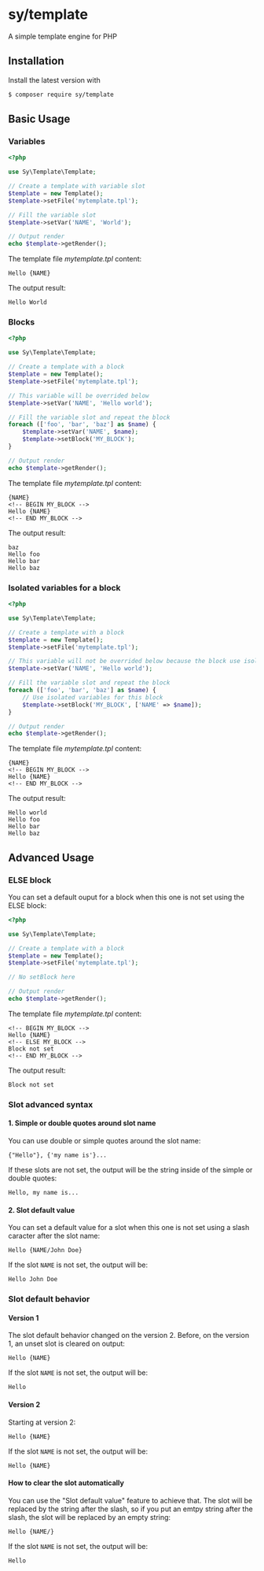 # sy/template

A simple template engine for PHP

## Installation

Install the latest version with

```bash
$ composer require sy/template
```

## Basic Usage

### Variables

```php
<?php

use Sy\Template\Template;

// Create a template with variable slot
$template = new Template();
$template->setFile('mytemplate.tpl');

// Fill the variable slot
$template->setVar('NAME', 'World');

// Output render
echo $template->getRender();
```

The template file *mytemplate.tpl* content:

```
Hello {NAME}
```

The output result:

```
Hello World
```

### Blocks

```php
<?php

use Sy\Template\Template;

// Create a template with a block
$template = new Template();
$template->setFile('mytemplate.tpl');

// This variable will be overrided below
$template->setVar('NAME', 'Hello world');

// Fill the variable slot and repeat the block
foreach (['foo', 'bar', 'baz'] as $name) {
	$template->setVar('NAME', $name);
	$template->setBlock('MY_BLOCK');
}

// Output render
echo $template->getRender();
```

The template file *mytemplate.tpl* content:

```
{NAME}
<!-- BEGIN MY_BLOCK -->
Hello {NAME}
<!-- END MY_BLOCK -->
```

The output result:

```
baz
Hello foo
Hello bar
Hello baz
```

### Isolated variables for a block

```php
<?php

use Sy\Template\Template;

// Create a template with a block
$template = new Template();
$template->setFile('mytemplate.tpl');

// This variable will not be overrided below because the block use isolated variables
$template->setVar('NAME', 'Hello world');

// Fill the variable slot and repeat the block
foreach (['foo', 'bar', 'baz'] as $name) {
	// Use isolated variables for this block
	$template->setBlock('MY_BLOCK', ['NAME' => $name]);
}

// Output render
echo $template->getRender();
```

The template file *mytemplate.tpl* content:

```
{NAME}
<!-- BEGIN MY_BLOCK -->
Hello {NAME}
<!-- END MY_BLOCK -->
```

The output result:

```
Hello world
Hello foo
Hello bar
Hello baz
```

## Advanced Usage

### ELSE block

You can set a default ouput for a block when this one is not set using the ELSE block:

```php
<?php

use Sy\Template\Template;

// Create a template with a block
$template = new Template();
$template->setFile('mytemplate.tpl');

// No setBlock here

// Output render
echo $template->getRender();
```

The template file *mytemplate.tpl* content:

```
<!-- BEGIN MY_BLOCK -->
Hello {NAME}
<!-- ELSE MY_BLOCK -->
Block not set
<!-- END MY_BLOCK -->
```

The output result:

```
Block not set
```

### Slot advanced syntax

#### 1. Simple or double quotes around slot name

You can use double or simple quotes around the slot name:

```
{"Hello"}, {'my name is'}...
```

If these slots are not set, the output will be the string inside of the simple or double quotes:

```
Hello, my name is...
```

#### 2. Slot default value

You can set a default value for a slot when this one is not set using a slash caracter after the slot name:

```
Hello {NAME/John Doe}
```

If the slot ```NAME``` is not set, the output will be:

```
Hello John Doe
```

### Slot default behavior

#### Version 1

The slot default behavior changed on the version 2. Before, on the version 1, an unset slot is cleared on output:

```
Hello {NAME}
```

If the slot ```NAME``` is not set, the output will be:
```
Hello
```

#### Version 2

Starting at version 2:

```
Hello {NAME}
```

If the slot ```NAME``` is not set, the output will be:
```
Hello {NAME}
```

#### How to clear the slot automatically

You can use the "Slot default value" feature to achieve that.
The slot will be replaced by the string after the slash, so if you put an emtpy string after the slash, the slot will be replaced by an empty string:

```
Hello {NAME/}
```

If the slot ```NAME``` is not set, the output will be:
```
Hello
```